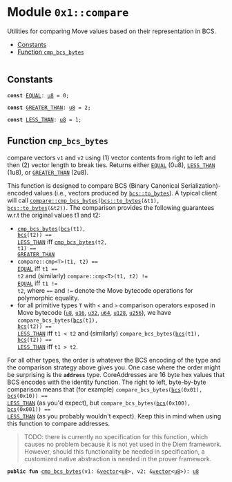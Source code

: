 
<a name="0x1_compare"></a>

# Module `0x1::compare`

Utilities for comparing Move values based on their representation in BCS.


-  [Constants](#@Constants_0)
-  [Function `cmp_bcs_bytes`](#0x1_compare_cmp_bcs_bytes)


<pre><code></code></pre>



<a name="@Constants_0"></a>

## Constants


<a name="0x1_compare_EQUAL"></a>



<pre><code><b>const</b> <a href="compare.md#0x1_compare_EQUAL">EQUAL</a>: <a href="u8.md#0x1_u8">u8</a> = 0;
</code></pre>



<a name="0x1_compare_GREATER_THAN"></a>



<pre><code><b>const</b> <a href="compare.md#0x1_compare_GREATER_THAN">GREATER_THAN</a>: <a href="u8.md#0x1_u8">u8</a> = 2;
</code></pre>



<a name="0x1_compare_LESS_THAN"></a>



<pre><code><b>const</b> <a href="compare.md#0x1_compare_LESS_THAN">LESS_THAN</a>: <a href="u8.md#0x1_u8">u8</a> = 1;
</code></pre>



<a name="0x1_compare_cmp_bcs_bytes"></a>

## Function `cmp_bcs_bytes`

compare vectors <code>v1</code> and <code>v2</code> using (1) vector contents from right to left and then
(2) vector length to break ties.
Returns either <code><a href="compare.md#0x1_compare_EQUAL">EQUAL</a></code> (0u8), <code><a href="compare.md#0x1_compare_LESS_THAN">LESS_THAN</a></code> (1u8), or <code><a href="compare.md#0x1_compare_GREATER_THAN">GREATER_THAN</a></code> (2u8).

This function is designed to compare BCS (Binary Canonical Serialization)-encoded values
(i.e., vectors produced by <code><a href="bcs.md#0x1_bcs_to_bytes">bcs::to_bytes</a></code>). A typical client will call
<code><a href="compare.md#0x1_compare_cmp_bcs_bytes">compare::cmp_bcs_bytes</a>(<a href="bcs.md#0x1_bcs_to_bytes">bcs::to_bytes</a>(&t1), <a href="bcs.md#0x1_bcs_to_bytes">bcs::to_bytes</a>(&t2))</code>. The comparison provides the
following guarantees w.r.t the original values t1 and t2:
- <code><a href="compare.md#0x1_compare_cmp_bcs_bytes">cmp_bcs_bytes</a>(<a href="bcs.md#0x1_bcs">bcs</a>(t1), <a href="bcs.md#0x1_bcs">bcs</a>(t2)) == <a href="compare.md#0x1_compare_LESS_THAN">LESS_THAN</a></code> iff <code><a href="compare.md#0x1_compare_cmp_bcs_bytes">cmp_bcs_bytes</a>(t2, t1) == <a href="compare.md#0x1_compare_GREATER_THAN">GREATER_THAN</a></code>
- <code>compare::cmp&lt;T&gt;(t1, t2) == <a href="compare.md#0x1_compare_EQUAL">EQUAL</a></code> iff <code>t1 == t2</code> and (similarly)
<code>compare::cmp&lt;T&gt;(t1, t2) != <a href="compare.md#0x1_compare_EQUAL">EQUAL</a></code> iff <code>t1 != t2</code>, where <code>==</code> and <code>!=</code> denote the Move
bytecode operations for polymorphic equality.
- for all primitive types <code>T</code> with <code>&lt;</code> and <code>&gt;</code> comparison operators exposed in Move bytecode
(<code><a href="u8.md#0x1_u8">u8</a></code>, <code><a href="u16.md#0x1_u16">u16</a></code>, <code><a href="u32.md#0x1_u32">u32</a></code>, <code><a href="u64.md#0x1_u64">u64</a></code>, <code><a href="u128.md#0x1_u128">u128</a></code>, <code><a href="u256.md#0x1_u256">u256</a></code>), we have
<code>compare_bcs_bytes(<a href="bcs.md#0x1_bcs">bcs</a>(t1), <a href="bcs.md#0x1_bcs">bcs</a>(t2)) == <a href="compare.md#0x1_compare_LESS_THAN">LESS_THAN</a></code> iff <code>t1 &lt; t2</code> and (similarly)
<code>compare_bcs_bytes(<a href="bcs.md#0x1_bcs">bcs</a>(t1), <a href="bcs.md#0x1_bcs">bcs</a>(t2)) == <a href="compare.md#0x1_compare_LESS_THAN">LESS_THAN</a></code> iff <code>t1 &gt; t2</code>.

For all other types, the order is whatever the BCS encoding of the type and the comparison
strategy above gives you. One case where the order might be surprising is the <code><b>address</b></code>
type.
CoreAddresses are 16 byte hex values that BCS encodes with the identity function. The right
to left, byte-by-byte comparison means that (for example)
<code>compare_bcs_bytes(<a href="bcs.md#0x1_bcs">bcs</a>(0x01), <a href="bcs.md#0x1_bcs">bcs</a>(0x10)) == <a href="compare.md#0x1_compare_LESS_THAN">LESS_THAN</a></code> (as you'd expect), but
<code>compare_bcs_bytes(<a href="bcs.md#0x1_bcs">bcs</a>(0x100), <a href="bcs.md#0x1_bcs">bcs</a>(0x001)) == <a href="compare.md#0x1_compare_LESS_THAN">LESS_THAN</a></code> (as you probably wouldn't expect).
Keep this in mind when using this function to compare addresses.

> TODO: there is currently no specification for this function, which causes no problem because it is not yet
> used in the Diem framework. However, should this functionality be needed in specification, a customized
> native abstraction is needed in the prover framework.


<pre><code><b>public</b> <b>fun</b> <a href="compare.md#0x1_compare_cmp_bcs_bytes">cmp_bcs_bytes</a>(v1: &<a href="vector.md#0x1_vector">vector</a>&lt;<a href="u8.md#0x1_u8">u8</a>&gt;, v2: &<a href="vector.md#0x1_vector">vector</a>&lt;<a href="u8.md#0x1_u8">u8</a>&gt;): <a href="u8.md#0x1_u8">u8</a>
</code></pre>
